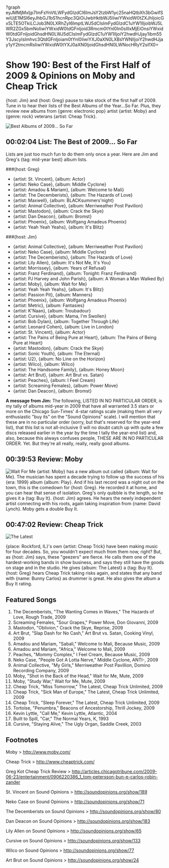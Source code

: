 ?graph eyJMMjMxIjp7ImFsYnVtLWFydGlzdCI6ImJsY2tzbW1yc25naHQtbXh3bGwifSwiUjE1MSI6eyJhbGJ1bS1hcnRpc3QiOiJwbHktbWJ5IiwiYWxidW0tZXJhIjoicGx5LTE5OTkiLCJob3N0LXRhZyI6ImptLWJ5dCIsImFydGlzdC1uYW1lIjoibWJ5LWR2ZGx5bmNoIiwiYWxidW0tdGFnIjoid3Rmcm0tYnl0In0sIlIxMjEiOnsiYWxidW0tdGFnIjoidGhsdHN0LWJ5dCIsImFydGlzdC1uYW1lIjoiY2hwdHJjay1ibm55Y3JscyIsImhvc3QtdGFnIjoiam0tYnl0IiwiYXJ0aXN0LXBsYWNlIjoiY2hwdHJjay1yY2tmcmRsIiwiYWxidW0tYXJ0aXN0IjoidGhsdHN0LWNocHRyY2sifX0=

# Show 190: Best of the First Half of 2009 & Opinions on Moby and Cheap Trick
{host: Jim} and {host: Greg} pause to take stock of the first half of 2009. Tune in to hear their lists of the Best Albums of the Year...So Far. Plus, they review new albums from {genre: electronic pop} artist {artist: Moby} and {genre: rock} veterans {artist: Cheap Trick}.

![Best Albums of 2009... So Far](http://static.soundopinions.org/images/2009/2009albumsbest.jpg)

## 00:02:04 List: The Best of 2009... So Far
Lists are just too much fun to do them only once a year. Here are Jim and Greg's {tag: mid-year best} album lists.

###{host: Greg}
- {artist: St. Vincent}, {album: Actor}
- {artist: Neko Case}, {album: Middle Cyclone}
- {artist: Amadou & Mariam}, {album: Welcome to Mali}
- {artist: The Decemberists}, {album: The Hazards of Love}
- {artist: Maxwell}, {album: BLACKsummers'night}
- {artist: Animal Collective}, {album: Merriweather Post Pavilion}
- {artist: Mastodon}, {album: Crack the Skye}
- {artist: Dan Deacon}, {album: Bromst}
- {artist: Phoenix}, {album: Wolfgang Amadeus Phoenix}
- {artist: Yeah Yeah Yeahs}, {album: It's Blitz}

###{host: Jim}

- {artist: Animal Collective}, {album: Merriweather Post Pavilion}
- {artist: Neko Case}, {album: Middle Cyclone}
- {artist: The Decemberists}, {album: The Hazards of Love}
- {artist: Lily Allen}, {album: It's Not Me, It's You}
- {artist: Morrissey}, {album: Years of Refusal}
- {artist: Franz Ferdinand}, {album: Tonight: Franz Ferdinand}
- {artist: PJ Harvey and John Parish}, {album: A Woman a Man Walked By}
- {artist: Moby}, {album: Wait for Me}
- {artist: Yeah Yeah Yeahs}, {album: It's Blitz}
- {artist: Passion Pit}, {album: Manners}
- {artist: Phoenix}, {album: Wolfgang Amadeus Phoenix}
- {artist: Metric}, {album: Fantasies}
- {artist: K'Naan}, {album: Troubadour}
- {artist: Cursive}, {album: Mama, I'm Swollen}
- {artist: Bob Dylan}, {album: Together Through Life}
- {artist: Leonard Cohen}, {album: Live in London}
- {artist: St. Vincent}, {album: Actor}
- {artist: The Pains of Being Pure at Heart}, {album: The Pains of Being Pure at Heart}
- {artist: Mastodon}, {album: Crack the Skye}
- {artist: Sonic Youth}, {album: The Eternal}
- {artist: U2}, {album: No Line on the Horizon}
- {artist: Wilco}, {album: Wilco}
- {artist: The Handsome Family}, {album: Honey Moon}
- {artist: Art Brut}, {album: Art Brut vs. Satan}
- {artist: Peaches}, {album: I Feel Cream}
- {artist: Screaming Females}, {album: Power Move}
- {artist: Dan Deacon}, {album: Bromst}

**A message from Jim:**
The following, LISTED IN NO PARTICULAR ORDER, is my tally of albums mid-year in 2009 that have all warranted 3.5 stars or more on the Chicago Sun-Times' 4-star ratings scale (making them all very enthusiastic "buy its" on the "Sound Opinions" scale). I will mention that these are in no particular order (sorry, but that's reserved for the year-end list), that this list is not all-inclusive (I will no doubt catch up with quite a few discs released earlier in the year by the time I tally the year-end list) and, also, because this always confuses people, THESE ARE IN NO PARTICULAR ORDER. Yet. But they're all really, really, really good albums.

## 00:39:53 Review: Moby
![Wait For Me](http://assets.rollingstone.com/assets/images/album_review/5a50f94571d62af80509729c70531252ab1de2eb.jpg "789023/682211208")
{artist: Moby} has a new album out called {album: Wait for Me}. The musician has spent a decade trying to follow up the success of his {era: 1999} album {album: Play}. And if his last record was a night out on the town, this is the comedown for {host: Greg}. He recorded it at home, and you can hear that sense of isolation. Greg's only quibble is the length, so he gives it a {tag: Buy It}. {host: Jim} agrees. He hears the newly independent artist connecting with his roots, again taking inspiration from {name: David Lynch}. Moby gets a double Buy It.

## 00:47:02 Review: Cheap Trick
![The Latest](http://is4.mzstatic.com/image/thumb/Music/v4/a3/18/40/a31840c7-2a5e-20ee-61e7-1d3e5e90b17d/source/600x600bb.jpg "461577/325396123")

{place: Rockford, IL}'s own {artist: Cheap Trick} have been making music for four decades. So, you wouldn't expect much from them now, right? But, as {host: Jim} says, these "geezers" are fierce. He calls them one of the hardest-working bands in show business, and says they still have the goods on stage and in the studio. He gives {album: The Latest} a {tag: Buy It}. {host: Greg} hears Cheap Trick taking risks again, and states that any band with {name: Bunny Carlos} as drummer is great. He also gives the album a Buy It rating.

## Featured Songs
1. The Decemberists, "The Wanting Comes in Waves," The Hazards of Love, Rough Trade, 2009
2. Screaming Females, "Sour Grapes," Power Move, Don Giovanni, 2009
3. Mastodon, "Oblivion," Crack the Skye, Reprise, 2009
4. Art Brut, "Slap Dash for No Cash," Art Brut vs. Satan, Cooking Vinyl, 2009
5. Amadou and Mariam, "Sabali," Welcome to Mali, Because Music, 2009
6. Amadou and Mariam, "Africa," Welcome to Mali, 2009
7. Peaches, "Mommy Complex," I Feel Cream, Because Music, 2009
8. Neko Case, "People Got A Lotta Nerve," Middle Cyclone, ANTI-, 2009
9. Animal Collective, "My Girls," Merriweather Post Pavillion, Domino Recording Company, 2009
10. Moby, "Shot in the Back of the Head," Wait for Me, Mute, 2009
11. Moby, "Study War," Wait for Me, Mute, 2009
12. Cheap Trick, "Miss Tomorrow," The Latest, Cheap Trick Unlimited, 2009
13. Cheap Trick, "Sick Man of Europe," The Latest, Cheap Trick Unlimited, 2009
14. Cheap Trick, "Sleep Forever," The Latest, Cheap Trick Unlimited, 2009
15. Tortoise, "Penumbra," Beacons of Ancestorship, Thrill Jockey, 2009
16. Kevin Lyttle, "Call Me," Kevin Lyttle, Atlantic, 2004
17. Built to Spill, "Car," The Normal Years, K, 1993
18. Cursive, "Staying Alive," The Ugly Organ, Saddle Creek, 2003

## Footnotes

Moby > http://www.moby.com/

Cheap Trick > http://www.cheaptrick.com/

Greg Kot Cheap Trick Review > http://articles.chicagotribune.com/2009-06-23/entertainment/0906220386_1_tom-petersson-bun-e-carlos-robin-zander

St. Vincent on Sound Opinions > http://soundopinions.org/show/189

Neko Case on Sound Opinions > http://soundopinions.org/show/71

The Decemberists on Sound Opinions > http://soundopinions.org/show/80

Dan Deacon on Sound Opinions > http://soundopinions.org/show/183

Lily Allen on Sound Opinions > http://soundopinions.org/show/65

Cursive on Sound Opinions > http://soundopinions.org/show/133

Wilco on Sound Opinions > http://soundopinions.org/show/77

Art Brut on Sound Opinions > http://soundopinions.org/show/24